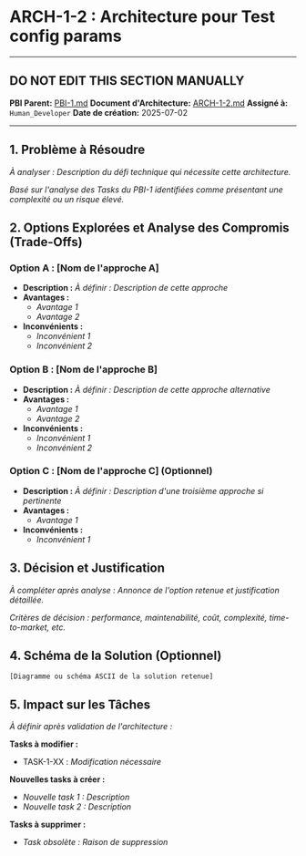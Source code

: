 # ARCH-1-2 : Architecture pour Test config params

---

## DO NOT EDIT THIS SECTION MANUALLY
**PBI Parent:** [PBI-1.md](../00-pbi/PBI-1-PROPOSED.md)
**Document d'Architecture:** [ARCH-1-2.md](../02-architecture/ARCH-1-2-DRAFT.md)
**Assigné à:** `Human_Developer`
**Date de création:** 2025-07-02

---

## 1. Problème à Résoudre

_À analyser : Description du défi technique qui nécessite cette architecture._

_Basé sur l'analyse des Tasks du PBI-1 identifiées comme présentant une complexité ou un risque élevé._

## 2. Options Explorées et Analyse des Compromis (Trade-Offs)

### Option A : [Nom de l'approche A]

- **Description :** _À définir : Description de cette approche_
- **Avantages :** 
  - _Avantage 1_
  - _Avantage 2_
- **Inconvénients :** 
  - _Inconvénient 1_
  - _Inconvénient 2_

### Option B : [Nom de l'approche B]

- **Description :** _À définir : Description de cette approche alternative_
- **Avantages :** 
  - _Avantage 1_
  - _Avantage 2_
- **Inconvénients :** 
  - _Inconvénient 1_
  - _Inconvénient 2_

### Option C : [Nom de l'approche C] (Optionnel)

- **Description :** _À définir : Description d'une troisième approche si pertinente_
- **Avantages :** 
  - _Avantage 1_
- **Inconvénients :** 
  - _Inconvénient 1_

## 3. Décision et Justification

_À compléter après analyse : Annonce de l'option retenue et justification détaillée._

_Critères de décision : performance, maintenabilité, coût, complexité, time-to-market, etc._

## 4. Schéma de la Solution (Optionnel)

```
[Diagramme ou schéma ASCII de la solution retenue]
```

## 5. Impact sur les Tâches

_À définir après validation de l'architecture :_

**Tasks à modifier :**
- TASK-1-XX : _Modification nécessaire_

**Nouvelles tasks à créer :**
- _Nouvelle task 1 : Description_
- _Nouvelle task 2 : Description_

**Tasks à supprimer :**
- _Task obsolète : Raison de suppression_

